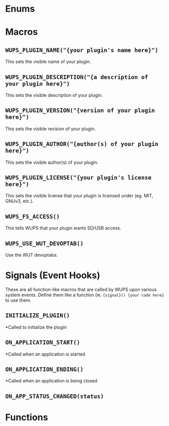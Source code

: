 # Enums

# Macros

## `WUPS_PLUGIN_NAME("{your plugin's name here}")`

This sets the visible name of your plugin. 

## `WUPS_PLUGIN_DESCRIPTION("{a description of your plugin here}")`

This sets the visible description of your plugin. 

## `WUPS_PLUGIN_VERSION("{version of your plugin here}")`

This sets the visible revision of your plugin. 

## `WUPS_PLUGIN_AUTHOR("{author(s) of your plugin here}")`

This sets the visible author(s) of your plugin.

## `WUPS_PLUGIN_LICENSE("{your plugin's license here}")`

This sets the visible license that your plugin is licensed under (eg. MIT, GNUv3, etc.).

## `WUPS_FS_ACCESS()`

This tells WUPS that your plugin wants SD/USB access.

## `WUPS_USE_WUT_DEVOPTAB()`

Use the WUT devoptabs.

# Signals (Event Hooks)

These are all function-like macros that are called by WUPS upon various system events. Define them like a function (ie. `{signal}() {your code here}` to use them.

## `INITIALIZE_PLUGIN()`

*Called to initialize the plugin

## `ON_APPLICATION_START()`

*Called when an application is started 

## `ON_APPLICATION_ENDING()`

*Called when an application is being closed

## `ON_APP_STATUS_CHANGED(status)`

# Functions

